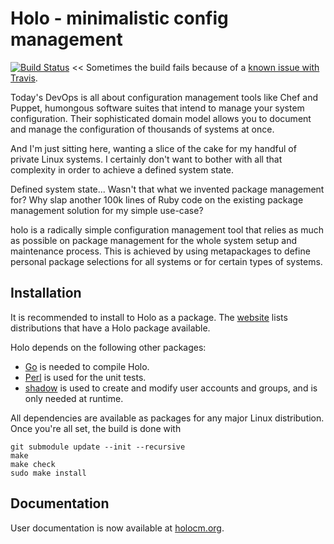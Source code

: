 # Holo - minimalistic config management

[![Build Status](https://travis-ci.org/holocm/holo.svg?branch=master)](https://travis-ci.org/holocm/holo) << Sometimes the build fails because of a [known issue with Travis](https://github.com/travis-ci/travis-ci/issues/5061).

Today's DevOps is all about configuration management tools like Chef and
Puppet, humongous software suites that intend to manage your system
configuration. Their sophisticated domain model allows you to document and
manage the configuration of thousands of systems at once.

And I'm just sitting here, wanting a slice of the cake for my handful of
private Linux systems. I certainly don't want to bother with all that
complexity in order to achieve a defined system state.

Defined system state... Wasn't that what we invented package management for?
Why slap another 100k lines of Ruby code on the existing package management
solution for my simple use-case?

holo is a radically simple configuration management tool that relies as much as
possible on package management for the whole system setup and maintenance
process. This is achieved by using metapackages to define personal package
selections for all systems or for certain types of systems.

## Installation

It is recommended to install to Holo as a package.
The [website](http://holocm.org) lists distributions that have a Holo
package available.

Holo depends on the following other packages:

* [Go](https://golang.org) is needed to compile Holo.
* [Perl](https://perl.org) is used for the unit tests.
* [shadow](https://pkg-shadow.alioth.debian.org/) is used to create and modify
  user accounts and groups, and is only needed at runtime.

All dependencies are available as packages for any major Linux distribution.
Once you're all set, the build is done with

```
git submodule update --init --recursive
make
make check
sudo make install
```

## Documentation

User documentation is now available at [holocm.org](http://holocm.org).
